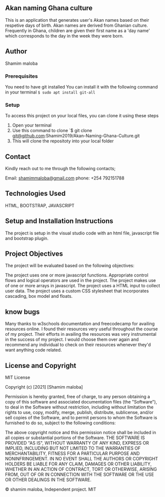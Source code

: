 ## Akan naming Ghana culture

This is an application that generates user's Akan names based on their respetive days of birth. Akan names are derived from Ghanian culture. Frequently in Ghana, children are given their first name as a 'day name' which corresponds to the day in the week they were born.


  ## Author
   Shamim maloba


   ### Prerequisites

You need to have git installed
You can install it with the following command in your terminal
`$ sudo apt install git-all`
### Setup

To access this project on your local files, you can clone it using these steps
1. Open your terminal
1. Use this command to clone `$ git clone  git@github.com:Shamim2019/Akan-Naming-Ghana-Culture.git
1. This will clone the repositoty into your local folder

## Contact
Kindly reach out to me through the following contacts;

Email: shamimmaloba@gmail.com
phone: +254 792151788
 
 ##  Technologies Used
HTML, BOOTSTRAP, JAVASCRIPT

   ## Setup and Installation Instructions
The project is setup in the visual studio code with an html file, javascript file and bootstrap plugin.

   ##  Project Objectives
The project will be evaluated based on the following objectives:

The project uses one or more javascript functions.
Appropriate control flows and logical operators are used in the project.
The project makes use of one or more arrays in javascript.
The project uses a HTML input to collect user data.
The project uses a custom CSS stylesheet that incorporates cascading, box model and floats.

  
  ## know bugs

Many thanks to w3schools documentation and freecodecamp for availing resources online. I found their resources very useful throughout the course of my project. Their efforts in availing the resources was very instrumental in the success of my project. I would choose them over again and recommend any individual to check on their resources whenever they'd want anything code related.


   ## License and Copyright
MIT License

Copyright (c) [2021] [Shamim maloba]

Permission is hereby granted, free of charge, to any person obtaining a copy of this software and associated documentation files (the "Software"), to deal in the Software without restriction, including without limitation the rights to use, copy, modify, merge, publish, distribute, sublicense, and/or sell copies of the Software, and to permit persons to whom the Software is furnished to do so, subject to the following conditions:

The above copyright notice and this permission notice shall be included in all copies or substantial portions of the Software.
THE SOFTWARE IS PROVIDED "AS IS", WITHOUT WARRANTY OF ANY KIND, EXPRESS OR IMPLIED, INCLUDING BUT NOT LIMITED TO THE WARRANTIES OF MERCHANTABILITY, FITNESS FOR A PARTICULAR PURPOSE AND NONINFRINGEMENT. IN NO EVENT SHALL THE AUTHORS OR COPYRIGHT HOLDERS BE LIABLE FOR ANY CLAIM, DAMAGES OR OTHER LIABILITY, WHETHER IN AN ACTION OF CONTRACT, TORT OR OTHERWISE, ARISING FROM, OUT OF OR IN CONNECTION WITH THE SOFTWARE OR THE USE OR OTHER DEALINGS IN THE SOFTWARE.

© shamim maloba, Independent project. MIT
